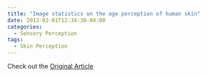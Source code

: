 ```yaml
---
title: "Image statistics on the age perception of human skin"
date: 2013-02-01T12:34:30-04:00
categories:
  - Sensory Perception
tags:
  - Skin Perception
---
```




Check out the [Original Article][URL] 

[URL]:   https://doi.org/10.1111/j.1600-0846.2012.00638.x